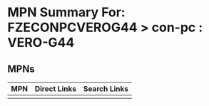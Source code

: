 



# MPN Summary For: FZECONPCVEROG44 > con-pc : VERO-G44

## MPNs
  

|MPN|Direct Links|Search Links|
| :--- | :--- | :--- |
||||
